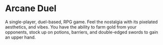 # Arcane Duel
 A single-player, duel-based, RPG game. Feel the nostalgia with its pixelated aesthetics, and vibes. You have the ability to farm gold from your opponents, stock up on potions, barriers, and double-edged swords to gain an upper hand.
